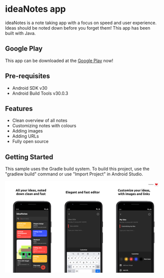 ideaNotes app
===================================

ideaNotes is a note taking app with a focus on speed and user experience.
Ideas should be noted down before you forget them! This app has been built with Java.

Google Play
--------------

This app can be downloaded at the [Google Play](https://play.google.com/store/apps/details?id=com.sl.ideanotes) now!

Pre-requisites
--------------

- Android SDK v30
- Android Build Tools v30.0.3

Features
---------------

- Clean overview of all notes
- Customizing notes with colours
- Adding images
- Adding URLs
- Fully open source

Getting Started
---------------

This sample uses the Gradle build system. To build this project, use the
"gradlew build" command or use "Import Project" in Android Studio.

<a href="https://github.com/stefanluiken/ideaNotes"><img src="https://github.com/stefanluiken/ideaNotes/blob/master/ideanotes.png" title="ideaNotes" alt="ideaNotes"></a>